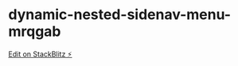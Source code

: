 # dynamic-nested-sidenav-menu-mrqgab

[Edit on StackBlitz ⚡️](https://stackblitz.com/edit/dynamic-nested-sidenav-menu-mrqgab)